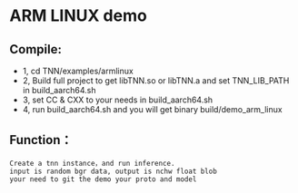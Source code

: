 # ARM LINUX demo

## Compile: 
 * 1, cd TNN/examples/armlinux
 * 2, Build full project to get libTNN.so or libTNN.a and set TNN_LIB_PATH in build_aarch64.sh
 * 3, set CC & CXX to your needs in build_aarch64.sh
 * 4, run build_aarch64.sh and you will get binary build/demo_arm_linux

## Function：
    Create a tnn instance，and run inference. 
    input is random bgr data, output is nchw float blob
    your need to git the demo your proto and model
